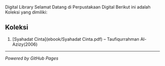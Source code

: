 Digital Library
Selamat Datang di Perpustakaan Digital
Berikut ini adalah Koleksi yang dimiliki:
## Koleksi
1. [Syahadat Cinta](ebook/Syahadat Cinta.pdf) – Taufiqurrahman Al-Azizy(2006)
---
*Powered by GitHub Pages*
